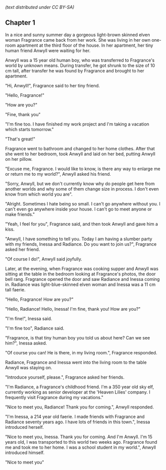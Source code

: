 *(text distributed under CC BY-SA)*


## Chapter 1

In a nice and sunny summer day a gorgeous light-brown skinned elven woman Fragrance came back from her work. She was living in her own one-room apartment at the third floor of the house. In her apartment, her tiny human friend Anwyll were waiting for her.


Anwyll was a 15 year old human boy, who was transferred to Fragrance's world by unknown means. During transfer, he got shrunk to the size of 10 cm tall, after transfer he was found by Fragrance and brought to her apartment.


"Hi, Anwyll!", Fragrance said to her tiny friend.

"Hello, Fragrance!"

"How are you?"

"Fine, thank you"

"I'm fine too. I have finished my work project and I'm taking a vacation which starts tomorrow."

"That's great!"


Fragrance went to bathroom and changed to her home clothes. After that she went to her bedroom, took Anwyll and laid on her bed, putting Anwyll on her pillow.


"Excuse me, Fragrance. I would like to know, is there any way to enlarge me or return me to my world?", Anwyll asked his friend.

"Sorry, Anwyll, but we don't currently know why do people get here from another worlds and why some of them change size in process. I don't even know from which world you are".

"Alright. Sometimes I hate being so small. I can't go anywhere without you. I can't even go anywhere inside your house. I can't go to meet anyone or make friends."

"Yeah, I feel for you", Fragrance said, and then took Anwyll and gave him a kiss.

"Anwyll, I have something to tell you. Today I am having a slumber party with my friends, Inessa and Radiance. Do you want to join us?", Fragrance asked her friend.

"Of course I do!", Anwyll said joyfully.


Later, at the evening, when Fragrance was cooking supper and Anwyll was sitting at the table in the bedroom looking at Fragrance's photos, the door bell rang. Fragrance opened the door and saw Radiance and Inessa coming in. Radiance was light-blue-skinned elven woman and Inessa was a 11 cm tall faerie.


"Hello, Fragrance! How are you?"

"Hello, Radiance! Hello, Inessa! I'm fine, thank you! How are you?"

"I'm fine!", Inessa said.

"I'm fine too", Radiance said.

"Fragrance, is that tiny human boy you told us about here? Can we see him?", Inessa asked.

"Of course you can! He is there, in my living room.", Fragrance responded.

Radiance, Fragrance and Inessa went into the living room to the table Anwyll was staying on.

"Introduce yourself, please.", Fragrance asked her friends.

"I'm Radiance, a Fragrance's childhood friend. I'm a 350 year old sky elf, currently working as senior developer at the 'Heaven Lilies' company. I frequently visit Fragrance during my vacations."

"Nice to meet you, Radiance! Thank you for coming.", Anwyll responded.

"I'm Inessa, a 214 year old faerie. I made friends with Fragrance and Radiance seventy years ago. I have lots of friends in this town.", Inessa introduced herself.

"Nice to meet you, Inessa. Thank you for coming. And I'm Anwyll. I'm 15 years old, I was transported to this world two weeks ago. Fragrance found me and took me to her home. I was a school student in my world.", Anwyll introduced himself.

"Nice to meet you"
